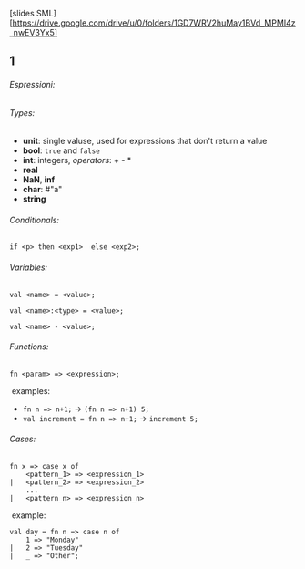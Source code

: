 [slides SML][https://drive.google.com/drive/u/0/folders/1GD7WRV2huMay1BVd_MPMI4z_nwEV3Yx5]

## 1

###### Espressioni: 

###### Types: 

- **unit**: single valuse, used for expressions that don't return a value
- **bool**: `true` and `false`
- **int**: integers, *operators*: + - *
- **real**
- **NaN**, **inf**
- **char**: #"a"
- **string**

###### Conditionals:

`if <p> then <exp1>  else <exp2>;`

###### Variables:

`val <name> = <value>;`

`val <name>:<type> = <value>;`

`val <name> - <value>;`

###### Functions:

`fn <param> => <expression>;`

​	examples: 

- `fn n => n+1;` &rarr; `(fn n => n+1) 5;`
- `val increment = fn n => n+1;` &rarr; `increment 5;`

###### Cases:

```
fn x => case x of
	<pattern_1> => <expression_1>
|	<pattern_2> => <expression_2>
	...
|	<pattern_n> => <expression_n>
```
​	example:
```
val day = fn n => case n of
	1 => "Monday"
|	2 => "Tuesday"
|	_ => "Other";
```



